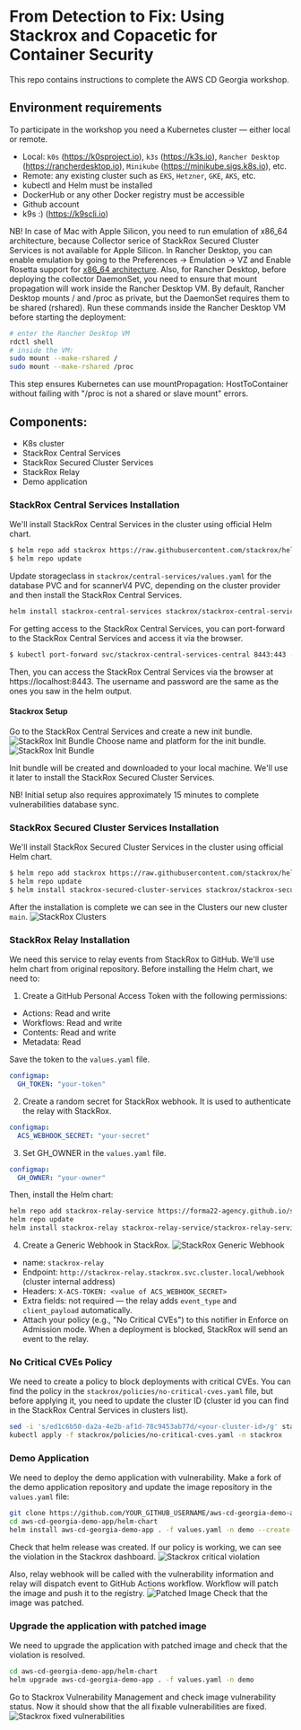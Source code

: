# From Detection to Fix: Using Stackrox and Copacetic for Container Security
This repo contains instructions to complete the AWS CD Georgia workshop.

## Environment requirements

To participate in the workshop you need a Kubernetes cluster — either local or remote.

- Local: `k0s` (https://k0sproject.io), `k3s` (https://k3s.io), `Rancher Desktop` (https://rancherdesktop.io), `Minikube` (https://minikube.sigs.k8s.io), etc.
- Remote: any existing cluster such as `EKS`, `Hetzner`, `GKE`, `AKS`, etc.
- kubectl and Helm must be installed
- DockerHub or any other Docker registry must be accessible
- Github account
- k9s :) (https://k9scli.io)

NB! In case of Mac with Apple Silicon, you need to run emulation of x86_64 architecture, because Collector serice of StackRox Secured Cluster Services is not available for Apple Silicon.
In Rancher Desktop, you can enable emulation by going to the Preferences -> Emulation -> VZ and Enable Rosetta support for [x86_64 architecture](https://docs.rancherdesktop.io/ui/preferences/virtual-machine/emulation/). Also, for Rancher Desktop, before deploying the collector DaemonSet, you need to ensure that mount propagation will work inside the Rancher Desktop VM. By default, Rancher Desktop mounts / and /proc as private, but the DaemonSet requires them to be shared (rshared). Run these commands inside the Rancher Desktop VM before starting the deployment:
```bash
# enter the Rancher Desktop VM
rdctl shell
# inside the VM:
sudo mount --make-rshared /
sudo mount --make-rshared /proc
```
This step ensures Kubernetes can use mountPropagation: HostToContainer without failing with "/proc is not a shared or slave mount" errors.

## Components:
- K8s cluster
- StackRox Central Services
- StackRox Secured Cluster Services
- StackRox Relay
- Demo application


### StackRox Central Services Installation
We'll install StackRox Central Services in the cluster using official Helm chart.

```bash
$ helm repo add stackrox https://raw.githubusercontent.com/stackrox/helm-charts/main/opensource/
$ helm repo update
```
Update storageclass in `stackrox/central-services/values.yaml` for the database PVC and for scannerV4 PVC, depending on the cluster provider and then install the StackRox Central Services.
```bash
helm install stackrox-central-services stackrox/stackrox-central-services -f stackrox/central-services/values.yaml -n stackrox --create-namespace --version 400.8.4
```
For getting access to the StackRox Central Services, you can port-forward to the StackRox Central Services and access it via the browser.
```bash
$ kubectl port-forward svc/stackrox-central-services-central 8443:443 -n stackrox
```
Then, you can access the StackRox Central Services via the browser at https://localhost:8443. The username and password are the same as the ones you saw in the helm output.

#### Stackrox Setup
Go to the StackRox Central Services and create a new init bundle.
![StackRox Init Bundle](images/stackrox-init-bundle.png)
Choose name and platform for the init bundle.
![StackRox Init Bundle](images/stackrox-create-bundle.png)

Init bundle will be created and downloaded to your local machine. We'll use it later to install the StackRox Secured Cluster Services.

NB! Initial setup also requires approximately 15 minutes to complete vulnerabilities database sync.

### StackRox Secured Cluster Services Installation
We'll install StackRox Secured Cluster Services in the cluster using official Helm chart.

```bash
$ helm repo add stackrox https://raw.githubusercontent.com/stackrox/helm-charts/main/opensource/
$ helm repo update
$ helm install stackrox-secured-cluster-services stackrox/stackrox-secured-cluster-services -f stackrox/secured-cluster-services/values.yaml  -f stackrox/secured-cluster-services/values-init-bundle.yaml -n stackrox --version 400.8.4
```

After the installation is complete we can see in the Clusters our new cluster `main`.
![StackRox Clusters](images/stackrox-clusters.png)

### StackRox Relay Installation
We need this service to relay events from StackRox to GitHub. We'll use helm chart from original repository.
Before installing the Helm chart, we need to:
1. Create a GitHub Personal Access Token with the following permissions:
- Actions: Read and write
- Workflows: Read and write
- Contents: Read and write
- Metadata: Read

Save the token to the `values.yaml` file.
```yaml
configmap:
  GH_TOKEN: "your-token"
```
2. Create a random secret for StackRox webhook. It is used to authenticate the relay with StackRox.
```yaml
configmap:
  ACS_WEBHOOK_SECRET: "your-secret"
```
3. Set GH_OWNER in the `values.yaml` file.
```yaml
configmap:
  GH_OWNER: "your-owner"
```
Then, install the Helm chart:
```bash
helm repo add stackrox-relay-service https://forma22-agency.github.io/stackrox-relay-service
helm repo update
helm install stackrox-relay stackrox-relay-service/stackrox-relay-service -f stackrox/relay/values.yaml -n stackrox --version 0.0.12
```

4. Create a Generic Webhook in StackRox.
![StackRox Generic Webhook](images/stackrox-generic-webhook.png)
- name: `stackrox-relay`
- Endpoint: `http://stackrox-relay.stackrox.svc.cluster.local/webhook` (cluster internal address)
- Headers: `X-ACS-TOKEN: <value of ACS_WEBHOOK_SECRET>`
- Extra fields: not required — the relay adds `event_type` and `client_payload` automatically.
- Attach your policy (e.g., "No Critical CVEs") to this notifier in Enforce on Admission mode. When a deployment is blocked, StackRox will send an event to the relay.

### No Critical CVEs Policy
We need to create a policy to block deployments with critical CVEs. You can find the policy in the `stackrox/policies/no-critical-cves.yaml` file, but before applying it, you need to update the cluster ID (cluster id you can find in the StackRox Central Services in clusters list).
```bash
sed -i 's/ed1c6b50-da2a-4e2b-af1d-78c9453ab77d/<your-cluster-id>/g' stackrox/policies/no-critical-cves.yaml
kubectl apply -f stackrox/policies/no-critical-cves.yaml -n stackrox
```

### Demo Application
We need to deploy the demo application with vulnerability. Make a fork of the demo application repository and update the image repository in the `values.yaml` file:
```bash
git clone https://github.com/YOUR_GITHUB_USERNAME/aws-cd-georgia-demo-app.git
cd aws-cd-georgia-demo-app/helm-chart
helm install aws-cd-georgia-demo-app . -f values.yaml -n demo --create-namespace
```

Check that helm release was created.
If our policy is working, we can see the violation in the Stackrox dashboard.
![Stackrox critical violation](images/stackrox-policy-violations.png)

Also, relay webhook will be called with the vulnerability information and relay will dispatch event to GitHub Actions workflow. Workflow will patch the image and push it to the registry.
![Patched Image](images/github-patched-image.png)
Check that the image was patched.

### Upgrade the application with patched image
We need to upgrade the application with patched image and check that the violation is resolved.
```bash
cd aws-cd-georgia-demo-app/helm-chart
helm upgrade aws-cd-georgia-demo-app . -f values.yaml -n demo
```

Go to Stackrox Vulnerability Management and check image vulnerability status. Now it should show that the all fixable vulnerabilities are fixed.
![Stackrox fixed vulnerabilities](images/stackrox-image-fixed.png)
